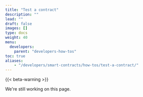 ```yaml
---
title: "Test a contract"
description: ""
lead: ""
draft: false
images: []
type: docs
weight: 40
menu:
  developers:
    parent: "developers-how-tos"
toc: true
aliases:
    - "/developers/smart-contracts/how-tos/test-a-contract/"
---
```


{{< beta-warning >}}

We're still working on this page.
